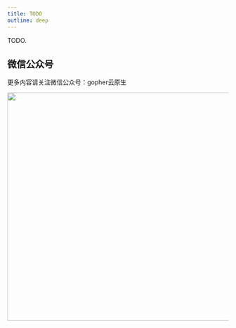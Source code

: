 ```yaml
---
title: TODO
outline: deep
---
```


TODO.

## 微信公众号

更多内容请关注微信公众号：gopher云原生

<img src="https://github.com/user-attachments/assets/ea93572c-6c05-4751-bde7-35a58fe083f1" width="520px" />
